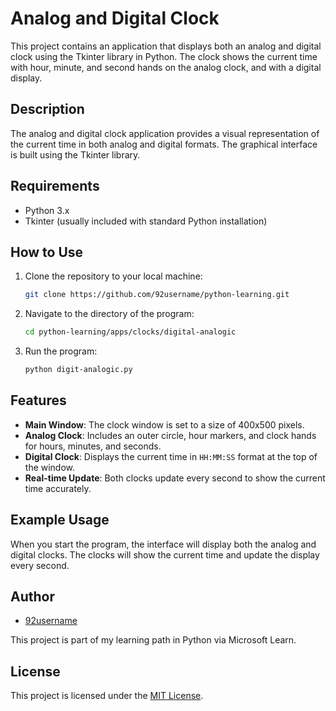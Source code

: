 # Analog and Digital Clock

This project contains an application that displays both an analog and digital clock using the Tkinter library in Python. The clock shows the current time with hour, minute, and second hands on the analog clock, and with a digital display.

## Description

The analog and digital clock application provides a visual representation of the current time in both analog and digital formats. The graphical interface is built using the Tkinter library.

## Requirements

- Python 3.x
- Tkinter (usually included with standard Python installation)

## How to Use

1. Clone the repository to your local machine:
    ```bash
    git clone https://github.com/92username/python-learning.git
    ```

2. Navigate to the directory of the program:
    ```bash
    cd python-learning/apps/clocks/digital-analogic
    ```

3. Run the program:
    ```bash
    python digit-analogic.py
    ```

## Features

- **Main Window**: The clock window is set to a size of 400x500 pixels.
- **Analog Clock**: Includes an outer circle, hour markers, and clock hands for hours, minutes, and seconds.
- **Digital Clock**: Displays the current time in `HH:MM:SS` format at the top of the window.
- **Real-time Update**: Both clocks update every second to show the current time accurately.

## Example Usage

When you start the program, the interface will display both the analog and digital clocks. The clocks will show the current time and update the display every second.

## Author

- [92username](https://github.com/92username)

This project is part of my learning path in Python via Microsoft Learn.

## License

This project is licensed under the [MIT License](LICENSE).
